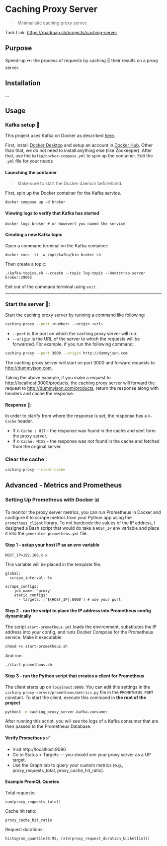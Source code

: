 # Caching Proxy Server
> Minimalistic caching proxy server.




Task Link: https://roadmap.sh/projects/caching-server

## Purpose
Speed-up ⏩: the process of requests by caching 🗄️ their results on a proxy server.

## Installation 
...

## Usage
### Kafka setup 🌊
This project uses Kafka on Docker as described [here](https://developer.confluent.io/confluent-tutorials/kafka-on-docker/).

First, install [Docker Desktop](https://www.docker.com/products/docker-desktop/) and setup an account in [Docker Hub](https://hub.docker.com/explore). Other than that, we do not need to install anything else (like Zookeeper).
After that, use the `kafka/docker-compose.yml` to spin up the container. Edit the `.yml` file for your needs


#### Launching the container
>Make sure to start the Docker daemon beforehand.

First, spin up the Docker container for the Kafka service.
```
docker compose up -d broker
```

#### Viewing logs to verify that Kafka has started
```
docker logs broker # or howevert you named the service
```

#### Creating a new Kafka topic
Open a command terminal on the Kafka container:
```
docker exec -it -w /opt/kafka/bin broker sh
```

Then create a topic:
```
./kafka-topics.sh --create --topic log-topic --bootstrap-server broker:29092
```

Exit out of the command terminal using `exit`. 

---

### Start the server 🚀:
Start the caching proxy server by running a command like following:
```bash
caching-proxy --port <number> --origin <url>
```
- `--port` is the port on which the caching proxy server will run.
- `--origin` is the URL of the server to which the requests will be forwarded.
For example, if you run the following command:
```bash
caching-proxy --port 3000 --origin http://dummyjson.com
```
The caching proxy server will start on port 3000 and forward requests to http://dummyjson.com.

Taking the above example, if you make a request to http://localhost:3000/products, the caching proxy server will forward the request to http://dummyjson.com/products, return the response along with headers and cache the response. 
#### Response 📎:
In order to clarify from where the response is set, the response has a `X-Cache` header.
- If `X-Cache : HIT` - the response was found in the cache and sent form the proxy server.
- If `X-Cache: MISS` - the response was not found in the cache and fetched from the original server.



### Clear the cache :
```bash
caching-proxy --clear-cache
```


## Advanced - Metrics and Prometheus 
### Setting Up Prometheus with Docker 📊 
To monitor the proxy server metrics, you can run Prometheus in Docker and configure it to scrape metrics from your Python app using the `prometheus_client` library.
To not hardcode the values of the IP address, I designed a Bash script that would do take a `HOST_IP` env variable and place it into the `generated-prometheus.yml` file.

#### Step 1 - setup your host IP as an env variable
```.env
HOST_IP=192.168.x.x
```
This variable will be placed in the template file.
```
global:
  scrape_interval: 5s

scrape_configs:
  - job_name: 'proxy'
    static_configs:
      - targets: ['${HOST_IP}:8000'] # use your port
```
#### Step 2 - run the script to place the IP address into Prometheus config dynamically
The script `start-prometheus.yml` loads the environment, substitutes the IP address into your config, and runs Docker Compose for the Prometheus service.
Make it executable:
```
chmod +x start-prometheus.sh
```
And run:
```
./start-prometheus.sh
```

#### Step 3 - run the Python script that creates a client for Prometheus
The client starts up on `localhost:8000`. You can edit this settings in the `caching-proxy-server/prometheus/metrics.py` file in the `PROMETHEUS_PORT` constant.
To start the client, execute this command in **the root of the project**
```bash
python3 -m caching_proxy_server.kafka.consumer
```
After running this script, you will see the logs of a Kafka consumer that are then passed to the Prometheus Database.


#### Verify Prometheus ✅ 
- Visit http://localhost:9090
- Go to Status > Targets — you should see your proxy server as a UP target.
- Use the Graph tab to query your custom metrics (e.g., proxy_requests_total, proxy_cache_hit_ratio).

#### Example PromQL Queries
Total requests:
```
sum(proxy_requests_total)
```
Cache hit ratio:
```
proxy_cache_hit_ratio
```
Request durations:
```
histogram_quantile(0.95, rate(proxy_request_duration_bucket[1m]))
```
